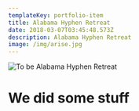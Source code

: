 ```yaml
---
templateKey: portfolio-item
title: Alabama Hyphen Retreat
date: 2018-03-07T03:45:48.573Z
description: Alabama Hyphen Retreat
image: /img/arise.jpg
---
```

![To be Alabama Hyphen Retreat](/img/tobe.jpg)

# We did some stuff
